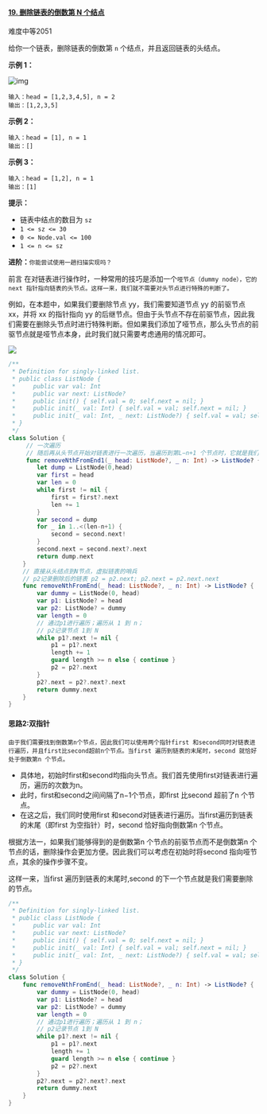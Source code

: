 #### [19. 删除链表的倒数第 N 个结点](https://leetcode.cn/problems/remove-nth-node-from-end-of-list/)

难度中等2051

给你一个链表，删除链表的倒数第 `n` 个结点，并且返回链表的头结点。

 

**示例 1：**

![img](https://assets.leetcode.com/uploads/2020/10/03/remove_ex1.jpg)

```
输入：head = [1,2,3,4,5], n = 2
输出：[1,2,3,5]
```

**示例 2：**

```
输入：head = [1], n = 1
输出：[]
```

**示例 3：**

```
输入：head = [1,2], n = 1
输出：[1]
```

 

**提示：**

- 链表中结点的数目为 `sz`
- `1 <= sz <= 30`
- `0 <= Node.val <= 100`
- `1 <= n <= sz`

 

**进阶：**`你能尝试使用一趟扫描实现吗？`



前言
在对链表进行操作时，一种常用的技巧是添加一个`哑节点（dummy node），它的next 指针指向链表的头节点。这样一来，我们就不需要对头节点进行特殊的判断了。`

例如，在本题中，如果我们要删除节点 yy，我们需要知道节点 yy 的前驱节点 xx，并将 xx 的指针指向 yy 的后继节点。但由于头节点不存在前驱节点，因此我们需要在删除头节点时进行特殊判断。但如果我们添加了哑节点，那么头节点的前驱节点就是哑节点本身，此时我们就只需要考虑通用的情况即可。

![](https://tva1.sinaimg.cn/large/e6c9d24ely1h2kb0kgrzjj217v0u0gpm.jpg)

```swift
/**
 * Definition for singly-linked list.
 * public class ListNode {
 *     public var val: Int
 *     public var next: ListNode?
 *     public init() { self.val = 0; self.next = nil; }
 *     public init(_ val: Int) { self.val = val; self.next = nil; }
 *     public init(_ val: Int, _ next: ListNode?) { self.val = val; self.next = next; }
 * }
 */
class Solution {
     // 一次遍历
  	 // 随后再从头节点开始对链表进行一次遍历，当遍历到第L−n+1 个节点时，它就是我们需要删除的节点。
  	 func removeNthFromEnd1(_ head: ListNode?, _ n: Int) -> ListNode? {
        let dump = ListNode(0,head)
        var first = head
        var len = 0
        while first != nil {
            first = first?.next
            len += 1
        }
        var second = dump
        for _ in 1..<(len-n+1) {
            second = second.next!
        }
        second.next = second.next?.next
        return dump.next
    }
    // 直接从头结点到N节点，虚拟链表的哨兵
    // p2记录删除后的链表 p2 = p2.next; p2.next = p2.next.next
    func removeNthFromEnd(_ head: ListNode?, _ n: Int) -> ListNode? {
        var dummy = ListNode(0, head)
        var p1: ListNode? = head
        var p2: ListNode? = dummy
        var length = 0
        // 通过p1进行遍历；遍历从 1 到 n；
        // p2记录节点 1到 N
        while p1?.next != nil {
            p1 = p1?.next
            length += 1
            guard length >= n else { continue }
            p2 = p2?.next
        }
        p2?.next = p2?.next?.next
        return dummy.next
    }
}
```

#### 思路2:双指针

`由于我们需要找到倒数第n个节点，因此我们可以使用两个指针first 和second同时对链表进行遍历，并且first比second超前n个节点。当first 遍历到链表的末尾时，second 就恰好处于倒数第n 个节点。`

- 具体地，初始时first和second均指向头节点。我们首先使用first对链表进行遍历，遍历的次数为n。
- 此时，first和second之间间隔了n−1个节点，即first 比second 超前了n 个节点。
- 在这之后，我们同时使用first 和second对链表进行遍历。当first遍历到链表的末尾（即first 为空指针）时，second 恰好指向倒数第n 个节点。

根据方法一，如果我们能够得到的是倒数第n 个节点的前驱节点而不是倒数第n 个节点的话，删除操作会更加方便。因此我们可以考虑在初始时将second 指向哑节点，其余的操作步骤不变。

这样一来，当first 遍历到链表的末尾时,second 的下一个节点就是我们需要删除的节点。

```swift
/**
 * Definition for singly-linked list.
 * public class ListNode {
 *     public var val: Int
 *     public var next: ListNode?
 *     public init() { self.val = 0; self.next = nil; }
 *     public init(_ val: Int) { self.val = val; self.next = nil; }
 *     public init(_ val: Int, _ next: ListNode?) { self.val = val; self.next = next; }
 * }
 */
class Solution {
    func removeNthFromEnd(_ head: ListNode?, _ n: Int) -> ListNode? {
        var dummy = ListNode(0, head)
        var p1: ListNode? = head
        var p2: ListNode? = dummy
        var length = 0
        // 通过p1进行遍历；遍历从 1 到 n；
        // p2记录节点 1到 N
        while p1?.next != nil {
            p1 = p1?.next
            length += 1
            guard length >= n else { continue }
            p2 = p2?.next
        }
        p2?.next = p2?.next?.next
        return dummy.next
    }
}
```

